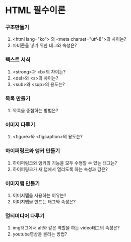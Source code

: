 # HTML 필수이론

### 구조만들기

1. \<html lang="ko"> 와 \<meta charset="utf-8">의 차이는?
2. 파비콘을 넣기 위한 태그와 속성은?

### 텍스트 서식

1. \<strong>과 \<b>의 차이는?
2. \<del>와 \<s>의 차이는?
3. \<sub>와 \<sup>의 용도는?

### 목록 만들기

1. 목록을 중첩하는 방법은?

### 이미지 다루기

1. \<figure>와 \<figcaption>의 용도는?

### 하이퍼링크와 앵커 만들기

1. 하이퍼링크와 앵커의 기능을 모두 수행할 수 있는 태그는?
2. 하이퍼링크가 새 탭에서 열리도록 하는 속성과 값은?

### 이미지맵 만들기

1. 이미지맵을 사용하는 이유는?
2. 이미지맵을 만드는 태그와 속성은?

### 멀티미디어 다루기

1. img태그에서 alt와 같은 역할을 하는 video태그의 속성은?
2. youtube영상을 올리는 방법?
